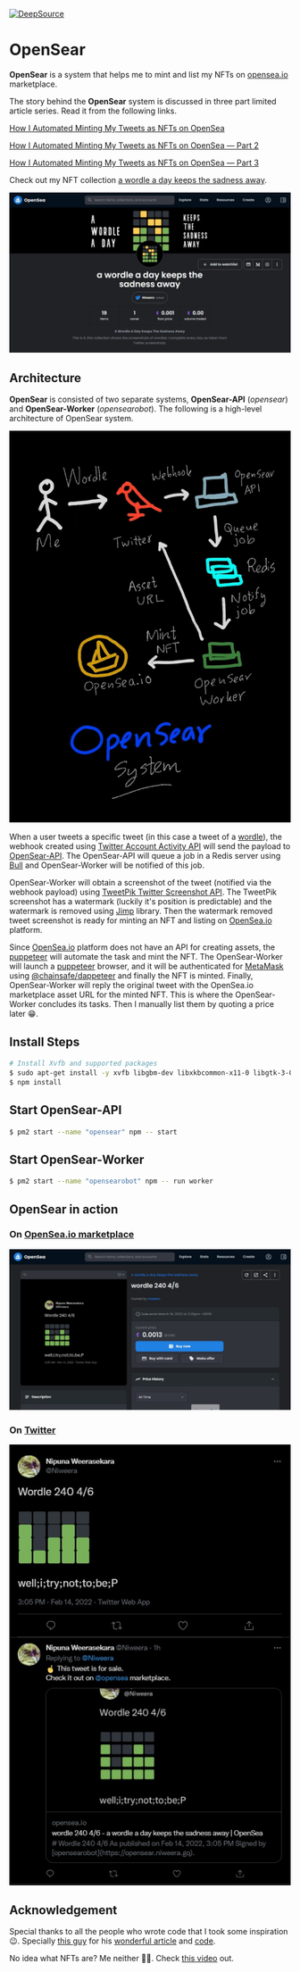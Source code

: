[![DeepSource](https://deepsource.io/gh/Niweera/opensear.svg/?label=active+issues&show_trend=true&token=QYOEsSlik9Rn1vj-ijdtzTuv)](https://deepsource.io/gh/Niweera/opensear/?ref=repository-badge)

# OpenSear

**OpenSear** is a system that helps me to mint and list my NFTs on [opensea.io](https://opensea.io) marketplace.

The story behind the **OpenSear** system is discussed in three part limited article series. Read it from the following links.

[How I Automated Minting My Tweets as NFTs on OpenSea](https://medium.com/@niweera/how-i-automated-minting-my-tweets-as-nfts-on-opensea-854c50a44467)

[How I Automated Minting My Tweets as NFTs on OpenSea — Part 2](https://medium.com/@niweera/how-i-automated-minting-my-tweets-as-nfts-on-opensea-part-2-662fcb52c45c)

[How I Automated Minting My Tweets as NFTs on OpenSea — Part 3](https://medium.com/@niweera/how-i-automated-minting-my-tweets-as-nfts-on-opensea-part-3-9464d2652cc0)

Check out my NFT collection [a wordle a day keeps the sadness away](https://opensea.io/collection/wordle-keeps-sadness-away).

![image](./assets/opensea.jpg)

## Architecture

**OpenSear** is consisted of two separate systems, **OpenSear-API** (_opensear_) and **OpenSear-Worker** (_opensearobot_). The following is a high-level architecture of OpenSear system.

![image](./assets/system.jpg)

When a user tweets a specific tweet (in this case a tweet of a [wordle](https://www.nytimes.com/games/wordle/index.html)), the webhook created using [Twitter Account Activity API](https://developer.twitter.com/en/docs/twitter-api/premium/account-activity-api/overview) will send the payload to [OpenSear-API](https://opensear.niweera.gq). The OpenSear-API will queue a job in a Redis server using [Bull](https://github.com/OptimalBits/bull) and OpenSear-Worker will be notified of this job. 

OpenSear-Worker will obtain a screenshot of the tweet (notified via the webhook payload) using [TweetPik Twitter Screenshot API](https://tweetpik.com/twitter-screenshot-api). The TweetPik screenshot has a watermark (luckily it's position is predictable) and the watermark is removed using [Jimp](https://github.com/oliver-moran/jimp) library. Then the watermark removed tweet screenshot is ready for minting an NFT and listing on [OpenSea.io](https://opensea.io) platform.

Since [OpenSea.io](https://opensea.io) platform does not have an API for creating assets, the [puppeteer](https://www.npmjs.com/package/puppeteer) will automate the task and mint the NFT. The OpenSear-Worker will launch a [puppeteer](https://www.npmjs.com/package/puppeteer) browser, and it will be authenticated for [MetaMask](https://metamask.io/) using [@chainsafe/dappeteer](https://www.npmjs.com/package/@chainsafe/dappeteer) and finally the NFT is minted. Finally, OpenSear-Worker will reply the original tweet with the OpenSea.io marketplace asset URL for the minted NFT. This is where the OpenSear-Worker concludes its tasks. Then I manually list them by quoting a price later 😁.

## Install Steps

```bash
# Install Xvfb and supported packages
$ sudo apt-get install -y xvfb libgbm-dev libxkbcommon-x11-0 libgtk-3-0
$ npm install
```

## Start OpenSear-API

```bash
$ pm2 start --name "opensear" npm -- start
```
## Start OpenSear-Worker

```bash
$ pm2 start --name "opensearobot" npm -- run worker
```

## OpenSear in action

### On [OpenSea.io marketplace](https://opensea.io/assets/matic/0x2953399124f0cbb46d2cbacd8a89cf0599974963/3174924704537354725776608230933781217533108654819823768175757884922791985153)

![image](./assets/nft.jpg)

### On [Twitter](https://twitter.com/Niweera/status/1493156992588062721)

![image](./assets/tweet.jpg)

## Acknowledgement

Special thanks to all the people who wrote code that I took some inspiration 😉. Specially [this guy](https://medium.com/@andre.rabold) for his [wonderful article](https://levelup.gitconnected.com/how-to-mint-100-000-nfts-for-free-62d83888ff6) and [code](https://github.com/arabold/opensea-uploader).

No idea what NFTs are? Me neither 🤷‍♂️. Check [this video](https://www.youtube.com/watch?v=meTpMP0J5E8) out.
